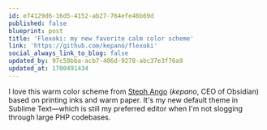 ```yaml
---
id: e74129d6-16d5-4152-ab27-764efe46b69d
published: false
blueprint: post
title: 'Flexoki: my new favorite calm color scheme'
link: 'https://github.com/kepano/flexoki'
social_always_link_to_blog: false
updated_by: 97c59bba-acb7-406d-9278-abc37e3f76a9
updated_at: 1700491434
---
```

I love this warm color scheme from [Steph Ango](https://stephango.com/flexoki) (_kepano_, CEO of Obsidian) based on printing inks and warm paper. It's my new default theme in Sublime Text—which is still my preferred editor when I'm not slogging through large PHP codebases.